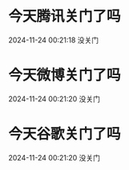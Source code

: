 # 今天腾讯关门了吗

2024-11-24 00:21:18 没关门

# 今天微博关门了吗

2024-11-24 00:21:20 没关门

# 今天谷歌关门了吗

2024-11-24 00:21:20 没关门

